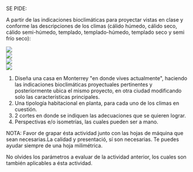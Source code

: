 SE PIDE:

A partir de las indicaciones bioclimáticas para proyectar vistas en clase y conforme las descripciones de los climas (cálido húmedo, cálido seco, cálido semi-húmedo, templado, templado-húmedo, templado seco y semi frío seco):


<div class="mdl-grid">
<div class="mdl-cell mdl-cell--6-col mdl-typography--text-center">
<img src="./content/3/M3.22/Climas.02.jpg">
</div>
<div class="mdl-cell mdl-cell--6-col mdl-typography--text-center">
<img src="./content/3/M3.22/Climas.01.jpg">
</div>
<div class="mdl-cell mdl-cell--6-col mdl-typography--text-center">
<img src="./content/3/M3.22/Climas.03.jpg">
</div>
<div class="mdl-cell mdl-cell--6-col mdl-typography--text-center full-height-img">
<img src="./content/3/M3.22/Climas.04.jpg">
</div>
</div>

1. Diseña una casa en Monterrey "en donde vives actualmente", haciendo las indicaciones bioclimáticas proyectuales pertinentes y posteriormente ubica el mismo proyecto, en otra ciudad modificando solo las características principales.
2. Una tipología habitacional en planta, para cada uno de los climas en cuestión.
3. 2 cortes en donde se indiquen las adecuaciones que se quieren lograr.
4. Perspectivas e/o isometrías, las cuales pueden ser a mano.


NOTA: Favor de grapar ésta actividad junto con las hojas de máquina que sean necesarias.La calidad y presentació, sí son necesarias. Te puedes ayudar siempre de una hoja milimétrica.

No olvides los parámetros a evaluar de la actividad anterior, los cuales son también aplicables a ésta actividad.
